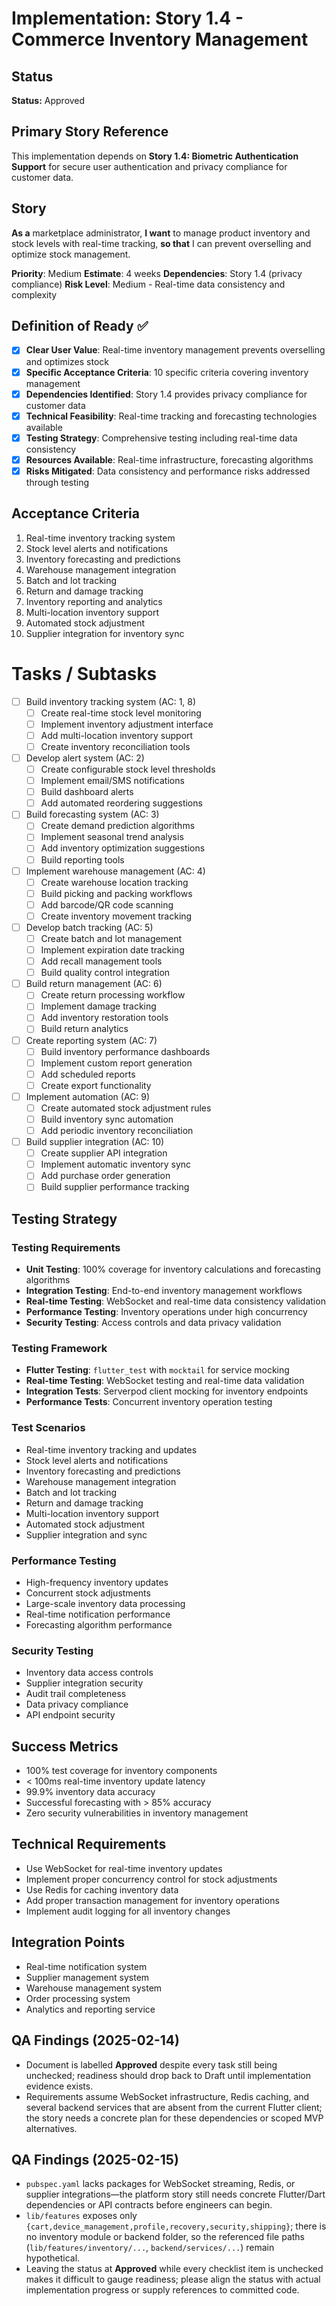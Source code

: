 # Implementation: Story 1.4 - Commerce Inventory Management

## Status
**Status:** Approved

## Primary Story Reference
This implementation depends on **Story 1.4: Biometric Authentication Support** for secure user authentication and privacy compliance for customer data.

## Story
**As a** marketplace administrator,
**I want** to manage product inventory and stock levels with real-time tracking,
**so that** I can prevent overselling and optimize stock management.

**Priority**: Medium
**Estimate**: 4 weeks
**Dependencies**: Story 1.4 (privacy compliance)
**Risk Level**: Medium - Real-time data consistency and complexity

## Definition of Ready ✅

- [x] **Clear User Value**: Real-time inventory management prevents overselling and optimizes stock
- [x] **Specific Acceptance Criteria**: 10 specific criteria covering inventory management
- [x] **Dependencies Identified**: Story 1.4 provides privacy compliance for customer data
- [x] **Technical Feasibility**: Real-time tracking and forecasting technologies available
- [x] **Testing Strategy**: Comprehensive testing including real-time data consistency
- [x] **Resources Available**: Real-time infrastructure, forecasting algorithms
- [x] **Risks Mitigated**: Data consistency and performance risks addressed through testing

## Acceptance Criteria
1. Real-time inventory tracking system
2. Stock level alerts and notifications
3. Inventory forecasting and predictions
4. Warehouse management integration
5. Batch and lot tracking
6. Return and damage tracking
7. Inventory reporting and analytics
8. Multi-location inventory support
9. Automated stock adjustment
10. Supplier integration for inventory sync

# Tasks / Subtasks
- [ ] Build inventory tracking system (AC: 1, 8)
  - [ ] Create real-time stock level monitoring
  - [ ] Implement inventory adjustment interface
  - [ ] Add multi-location inventory support
  - [ ] Create inventory reconciliation tools
- [ ] Develop alert system (AC: 2)
  - [ ] Create configurable stock level thresholds
  - [ ] Implement email/SMS notifications
  - [ ] Build dashboard alerts
  - [ ] Add automated reordering suggestions
- [ ] Build forecasting system (AC: 3)
  - [ ] Create demand prediction algorithms
  - [ ] Implement seasonal trend analysis
  - [ ] Add inventory optimization suggestions
  - [ ] Build reporting tools
- [ ] Implement warehouse management (AC: 4)
  - [ ] Create warehouse location tracking
  - [ ] Build picking and packing workflows
  - [ ] Add barcode/QR code scanning
  - [ ] Create inventory movement tracking
- [ ] Develop batch tracking (AC: 5)
  - [ ] Create batch and lot management
  - [ ] Implement expiration date tracking
  - [ ] Add recall management tools
  - [ ] Build quality control integration
- [ ] Build return management (AC: 6)
  - [ ] Create return processing workflow
  - [ ] Implement damage tracking
  - [ ] Add inventory restoration tools
  - [ ] Build return analytics
- [ ] Create reporting system (AC: 7)
  - [ ] Build inventory performance dashboards
  - [ ] Implement custom report generation
  - [ ] Add scheduled reports
  - [ ] Create export functionality
- [ ] Implement automation (AC: 9)
  - [ ] Create automated stock adjustment rules
  - [ ] Build inventory sync automation
  - [ ] Add periodic inventory reconciliation
- [ ] Build supplier integration (AC: 10)
  - [ ] Create supplier API integration
  - [ ] Implement automatic inventory sync
  - [ ] Add purchase order generation
  - [ ] Build supplier performance tracking

## Testing Strategy

### Testing Requirements
- **Unit Testing**: 100% coverage for inventory calculations and forecasting algorithms
- **Integration Testing**: End-to-end inventory management workflows
- **Real-time Testing**: WebSocket and real-time data consistency validation
- **Performance Testing**: Inventory operations under high concurrency
- **Security Testing**: Access controls and data privacy validation

### Testing Framework
- **Flutter Testing**: `flutter_test` with `mocktail` for service mocking
- **Real-time Testing**: WebSocket testing and real-time data validation
- **Integration Tests**: Serverpod client mocking for inventory endpoints
- **Performance Tests**: Concurrent inventory operation testing

### Test Scenarios
- Real-time inventory tracking and updates
- Stock level alerts and notifications
- Inventory forecasting and predictions
- Warehouse management integration
- Batch and lot tracking
- Return and damage tracking
- Multi-location inventory support
- Automated stock adjustment
- Supplier integration and sync

### Performance Testing
- High-frequency inventory updates
- Concurrent stock adjustments
- Large-scale inventory data processing
- Real-time notification performance
- Forecasting algorithm performance

### Security Testing
- Inventory data access controls
- Supplier integration security
- Audit trail completeness
- Data privacy compliance
- API endpoint security

## Success Metrics
- 100% test coverage for inventory components
- < 100ms real-time inventory update latency
- 99.9% inventory data accuracy
- Successful forecasting with > 85% accuracy
- Zero security vulnerabilities in inventory management

## Technical Requirements
- Use WebSocket for real-time inventory updates
- Implement proper concurrency control for stock adjustments
- Use Redis for caching inventory data
- Add proper transaction management for inventory operations
- Implement audit logging for all inventory changes

## Integration Points
- Real-time notification system
- Supplier management system
- Warehouse management system
- Order processing system
- Analytics and reporting service

## QA Findings (2025-02-14)
- Document is labelled **Approved** despite every task still being unchecked; readiness should drop back to Draft until implementation evidence exists.
- Requirements assume WebSocket infrastructure, Redis caching, and several backend services that are absent from the current Flutter client; the story needs a concrete plan for these dependencies or scoped MVP alternatives.

## QA Findings (2025-02-15)
- `pubspec.yaml` lacks packages for WebSocket streaming, Redis, or supplier integrations—the platform story still needs concrete Flutter/Dart dependencies or API contracts before engineers can begin.
- `lib/features` exposes only `{cart,device_management,profile,recovery,security,shipping}`; there is no inventory module or backend folder, so the referenced file paths (`lib/features/inventory/...`, `backend/services/...`) remain hypothetical.
- Leaving the status at **Approved** while every checklist item is unchecked makes it difficult to gauge readiness; please align the status with actual implementation progress or supply references to committed code.
